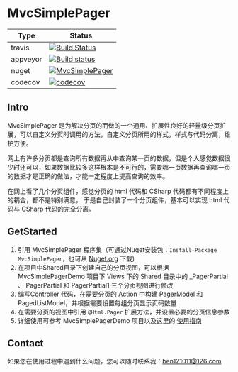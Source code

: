 # MvcSimplePager

 Type  | Status 
------ | ------------ 
travis | [![Build Status](https://travis-ci.org/WeihanLi/MvcSimplePager.svg?branch=master)](https://travis-ci.org/WeihanLi/MvcSimplePager) | 
appveyor | [![Build status](https://ci.appveyor.com/api/projects/status/f3oagcolf02ttyfe?svg=true)](https://ci.appveyor.com/project/WeihanLi/mvcsimplepager) |
nuget | [![MvcSimplePager](https://img.shields.io/nuget/v/mvcsimplepager.svg)](http://www.nuget.org/packages/MvcSimplePager/) |
codecov | [![codecov](https://codecov.io/gh/WeihanLi/MvcSimplePager/branch/master/graph/badge.svg)](https://codecov.io/gh/WeihanLi/MvcSimplePager) |

## Intro
MvcSimplePager 是为解决分页的而做的一个通用、扩展性良好的轻量级分页扩展，可以自定义分页时调用的方法，自定义分页所用的样式，样式与代码分离，维护方便。

网上有许多分页都是查询所有数据再从中查询某一页的数据，但是个人感觉数据很少时还可以，如果数据比较多这样根本是不可行的，需要哪一页数据再查询哪一页的数据才是正确的做法，才能一定程度上提高查询的效率。

在网上看了几个分页组件，感觉分页的 html 代码和 CSharp 代码都有不同程度上的耦合，都不是特别满意， 于是自己封装了一个分页组件，基本可以实现 html 代码与 CSharp 代码的完全分离。

## GetStarted
1. 引用 MvcSimplePager 程序集（可通过Nuget安装包：`Install-Package MvcSimplePager`，也可从 [Nuget.org](http://www.nuget.org/packages/MvcSimplePager/) 下载)
2. 在项目中Shared目录下创建自己的分页视图，可以根据 MvcSimplePagerDemo 项目下 Views 下的 Shared 目录中的 _PagerPartial 、 PagerPartial 和 PagerPartial1 三个分页视图进行修改
3. 编写Controller 代码，在需要分页的 Action 中构建 PagerModel 和 PagedListModel，并根据需要设置每组分页显示页码数量
4. 在需要分页的视图中引用 `@Html.Pager` 扩展方法，并设置必要的分页信息参数
5. 详细使用可参考 MvcSimplePagerDemo 项目以及这里的 [使用指南](http://www.cnblogs.com/weihanli/p/mvcSimplePager.html#pagerInUse)

## Contact
如果您在使用过程中遇到什么问题，您可以随时联系我：<ben121011@126.com>